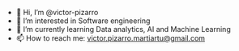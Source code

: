 - 👋 Hi, I’m @victor-pizarro
- 👀 I’m interested in Software engineering
- 🌱 I’m currently learning Data analytics, AI and Machine Learning
- 📫 How to reach me: victor.pizarro.martiartu@gmail.com

<!---
victor-pizarro/victor-pizarro is a ✨ special ✨ repository because its `README.md` (this file) appears on your GitHub profile.
You can click the Preview link to take a look at your changes.
--->
